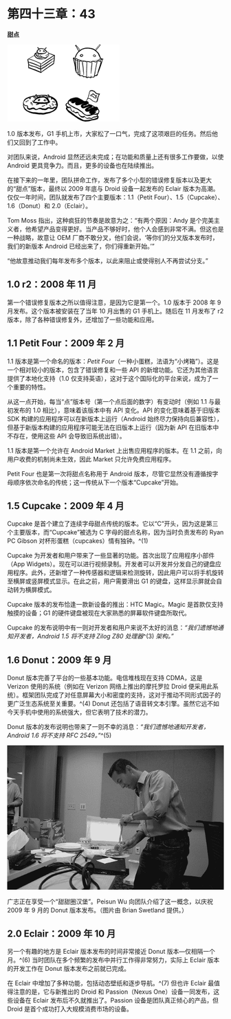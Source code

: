 # 第四十三章：43  

**甜点**  

![g43001](img/g43001.png)  

1.0 版本发布，G1 手机上市，大家松了一口气，完成了这项艰巨的任务。然后他们又回到了工作中。  

对团队来说，Android 显然还远未完成；在功能和质量上还有很多工作要做，以使 Android 更具竞争力。而且，更多的设备也在陆续推出。  

在接下来的一年里，团队拼命工作，发布了多个小型的错误修复版本以及更大的“甜点”版本，最终以 2009 年底与 Droid 设备一起发布的 Eclair 版本为高潮。仅仅一年时间，团队就发布了四个主要版本：1.1（Petit Four）、1.5（Cupcake）、1.6（Donut）和 2.0（Eclair）。  

Tom Moss 指出，这种疯狂的节奏是故意为之：“有两个原因：Andy 是个完美主义者，他希望产品变得更好。当产品不够好时，他个人会感到非常不满。但这也是一种战略，故意让 OEM 厂商不敢分叉，他们会说，‘等你们的分叉版本发布时，我们的新版本 Android 已经出来了，你们得重新开始。’”  

“他故意推动我们每年发布多个版本，以此来阻止或使得别人不再尝试分支。”  

## 1.0 r2：2008 年 11 月  

第一个错误修复版本之所以值得注意，是因为它是第一个。1.0 版本于 2008 年 9 月发布。这个版本被安装在了当年 10 月出售的 G1 手机上。随后在 11 月发布了 r2 版本，除了各种错误修复外，还增加了一些功能和应用。

## 1.1 Petit Four：2009 年 2 月  

1.1 版本是第一个命名的版本：*Petit Four*（一种小蛋糕，法语为“小烤箱”）。这是一个相对较小的版本，包含了错误修复和一些 API 的新增功能。它还为其他语言提供了本地化支持（1.0 仅支持英语），这对于这个国际化的平台来说，成为了一个重要的特性。  

从这一点开始，每当“点”版本号（第一个点后面的数字）有变动时（例如 1.1 与最初发布的 1.0 相比），意味着该版本中有 API 变化。API 的变化意味着基于旧版本 SDK 构建的应用程序可以在新版本上运行（Android 始终尽力保持向后兼容性），但基于新版本构建的应用程序可能无法在旧版本上运行（因为新 API 在旧版本中不存在，使用这些 API 会导致旧系统出错）。  

1.1 版本是第一个允许在 Android Market 上出售应用程序的版本。在 1.1 之前，向用户收费的机制尚未生效，因此 Market 只允许免费应用程序。  

Petit Four 也是第一次将甜点名称用于 Android 版本，尽管它显然没有遵循按字母顺序依次命名的传统；这一传统从下一个版本“Cupcake”开始。  

## 1.5 Cupcake：2009 年 4 月

Cupcake 是首个建立了连续字母甜点传统的版本。它以“C”开头，因为这是第三个主要版本，而“Cupcake”被选为 C 字母的甜点名称，因为当时负责发布的 Ryan PC Gibson 对杯形蛋糕（cupcakes）情有独钟。^(1)

Cupcake 为开发者和用户带来了一些显著的功能。首次出现了应用程序小部件（App Widgets）。现在可以进行视频录制。开发者可以开发并分发自己的键盘应用程序。此外，还新增了一种传感器和逻辑来检测旋转，因此用户可以将手机旋转至横屏或竖屏模式显示。在此之前，用户需要滑出 G1 的键盘，这样显示屏就会自动转为横屏模式。

Cupcake 版本的发布恰逢一款新设备的推出：HTC Magic。Magic 是首款仅支持触摸的设备；G1 的硬件键盘被现在大家熟悉的屏幕软件键盘所取代。

Cupcake 的发布说明中有一则对开发者和用户来说不太好的消息：*“我们遗憾地通知开发者，Android 1.5 将不支持 Zilog Z80 处理器*^(3) *架构。”*

## 1.6 Donut：2009 年 9 月

Donut 版本完善了平台的一些基本功能。电信堆栈现在支持 CDMA，这是 Verizon 使用的系统（例如在 Verizon 网络上推出的摩托罗拉 Droid 便采用此系统）。框架团队完成了对任意屏幕大小和密度的支持，这对于推动不同形式因子的更广泛生态系统至关重要。^(4) Donut 还包括了语音转文本引擎。虽然它远不如今天手机中使用的系统强大，但它表明了技术的潜力。

Donut 版本的发布说明也带来了一则不幸的消息：*“我们遗憾地通知开发者，Android 1.6 将不支持 RFC 2549。”*^(5)

![](img/f43001.png)

广志正在享受一个“甜甜圈汉堡”。Peisun Wu 向团队介绍了这一概念，以庆祝 2009 年 9 月的 Donut 版本发布。（图片由 Brian Swetland 提供。）

## 2.0 Eclair：2009 年 10 月

另一个有趣的地方是 Eclair 版本发布的时间非常接近 Donut 版本—仅相隔一个月。^(6) 当时团队在多个频繁的发布中并行工作得非常努力，实际上 Eclair 版本的开发工作在 Donut 版本发布之前就已完成。

在 Eclair 中增加了多种功能，包括动态壁纸和逐步导航。^(7) 但也许 Eclair 最值得注意的是，它与新推出的 Droid 和 Passion（Nexus One）设备一同发布，这些设备在 Eclair 发布后不久就推出了。Passion 设备是团队真正倾心的产品，但 Droid 是首个成功打入大规模消费市场的设备。
